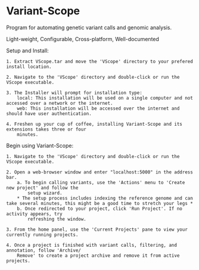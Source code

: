 # Variant-Scope #
Program for automating genetic variant calls and genomic analysis.

Light-weight, Configurable, Cross-platform, Well-documented


Setup and Install:

    1. Extract VScope.tar and move the 'VScope' directory to your prefered install location.

    2. Navigate to the 'VScope' directory and double-click or run the VScope executable.
        
    3. The Installer will prompt for installation type:
        local: This installation will be used on a single computer and not accessed over a network or the internet.
        web: This installation will be accessed over the internet and should have user authentication.
        
    4. Freshen up your cup of coffee, installing Variant-Scope and its extensions takes three or four 
        minutes.
 
Begin using Variant-Scope:

    1. Navigate to the 'VScope' directory and double-click or run the VScope executable.
    
    2. Open a web-browser window and enter "localhost:5000" in the address bar.
        a. To begin calling variants, use the 'Actions' menu to 'Create new project' and follow the
            setup wizard.
        * The setup process includes indexing the reference genome and can take several minutes, this might be a good time to stretch your legs *
        b. Once redirected to your project, click 'Run Project'. If no activity appears, try
            refreshing the window.
    
    3. From the home panel, use the 'Current Projects' pane to view your currently running projects.
    
    4. Once a project is finished with variant calls, filtering, and annotation, follow 'Archive/
        Remove' to create a project archive and remove it from active projects.
